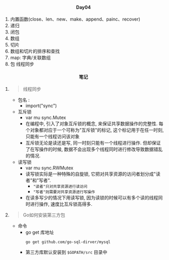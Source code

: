 #### <center>Day04</center>

1. 内置函数(close、len、new、make、append、painc、recover)
2. 递归
3. 闭包
4. 数组
5. 切片
6. 数组和切片的排序和查找
7. map: 字典/关联数组
8. 包 线程同步

#### <center>笔记</center>
1. > 线程同步
    * 包名 :
        * import("sync")
    * 互斥锁
        * var mu sync.Mutex
        * 在编程中, 引入了对象互斥锁的概念, 来保证共享数据操作的完整性. 每个对象都对应于一个可称为"互斥锁"的标记, 这个标记用于在任一时刻, 只能有一个线程访问该对象
        * 互斥锁无论是读还是写, 同一时刻只能有一个线程进行操作. 但却保证了在写操作的时候, 数据不会出现多个线程同时进行修改导致数据错乱的情况.
    * 读写锁
        * var mu sync.RWMutex
        * 读写锁实际是一种特殊的自旋锁, 它把对共享资源的访问者划分成"读者"和"写者". 
            * ```"读者"只对共享资源进行读访问```
            * ```"写者"则需要对共享资源进行写操作```
        * 在读多写少的情况下用读写锁, 因为读锁的时候可以有多个读的线程同时进行操作, 速度比互斥锁高得多.
2. > Go如何安装第三方包
    * 命令
        * go get 库地址
            ```
            go get github.com/go-sql-dirver/mysql
            ```
        * 第三方库默认安装到 ```$GOPATH/src``` 目录中